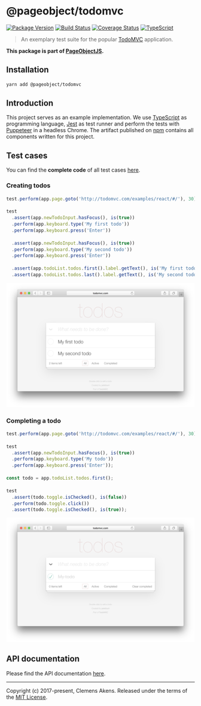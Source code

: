 # @pageobject/todomvc

[![Package Version][badge-npm-image]][badge-npm-link]
[![Build Status][badge-travis-image]][badge-travis-link]
[![Coverage Status][badge-coveralls-image]][badge-coveralls-link]
[![TypeScript][badge-typescript-image]][badge-typescript-link]

> An exemplary test suite for the popular [TodoMVC][external-todomvc] application.

**This package is part of [PageObjectJS][internal-homepage].**

## Installation

```sh
yarn add @pageobject/todomvc
```

## Introduction

This project serves as an example implementation. We use [TypeScript][external-typescript] as programming language, [Jest][external-jest] as test runner and perform the tests with [Puppeteer][external-puppeteer] in a headless Chrome. The artifact published on [npm][external-npm] contains all components written for this project.

## Test cases

You can find the **complete code** of all test cases [here](https://github.com/clebert/pageobject/blob/master/@pageobject/todomvc/src/tests/).

### Creating todos

```js
test.perform(app.page.goto('http://todomvc.com/examples/react/#/'), 30);

test
  .assert(app.newTodoInput.hasFocus(), is(true))
  .perform(app.keyboard.type('My first todo'))
  .perform(app.keyboard.press('Enter'))

  .assert(app.newTodoInput.hasFocus(), is(true))
  .perform(app.keyboard.type('My second todo'))
  .perform(app.keyboard.press('Enter'))

  .assert(app.todoList.todos.first().label.getText(), is('My first todo'))
  .assert(app.todoList.todos.last().label.getText(), is('My second todo'));
```

![Creating todos](../../docs/images/creating-todos.png)

### Completing a todo

```js
test.perform(app.page.goto('http://todomvc.com/examples/react/#/'), 30);

test
  .assert(app.newTodoInput.hasFocus(), is(true))
  .perform(app.keyboard.type('My todo'))
  .perform(app.keyboard.press('Enter'));

const todo = app.todoList.todos.first();

test
  .assert(todo.toggle.isChecked(), is(false))
  .perform(todo.toggle.click())
  .assert(todo.toggle.isChecked(), is(true));
```

![Completing a todo](../../docs/images/completing-a-todo.png)

## API documentation

Please find the API documentation [here][internal-api-todomvc].

---

Copyright (c) 2017-present, Clemens Akens. Released under the terms of the [MIT License][internal-license].

[badge-coveralls-image]: https://coveralls.io/repos/github/clebert/pageobject/badge.svg?branch=master
[badge-coveralls-link]: https://coveralls.io/github/clebert/pageobject?branch=master
[badge-npm-image]: https://img.shields.io/npm/v/@pageobject/todomvc.svg
[badge-npm-link]: https://yarnpkg.com/en/package/@pageobject/todomvc
[badge-travis-image]: https://travis-ci.org/clebert/pageobject.svg?branch=master
[badge-travis-link]: https://travis-ci.org/clebert/pageobject
[badge-typescript-image]: https://img.shields.io/badge/TypeScript-ready-blue.svg
[badge-typescript-link]: https://www.typescriptlang.org/
[external-jest]: https://facebook.github.io/jest/
[external-npm]: https://www.npmjs.com/
[external-puppeteer]: https://github.com/GoogleChrome/puppeteer
[external-todomvc]: http://todomvc.com/
[external-typescript]: https://www.typescriptlang.org/
[internal-api-todomvc]: https://pageobject.js.org/api/todomvc/
[internal-homepage]: https://pageobject.js.org/
[internal-license]: https://github.com/clebert/pageobject/blob/master/LICENSE
